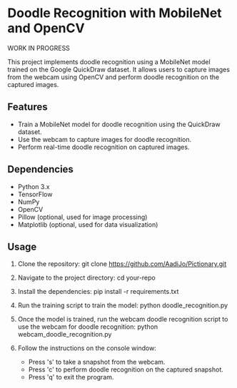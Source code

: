 # Doodle Recognition with MobileNet and OpenCV

WORK IN PROGRESS

This project implements doodle recognition using a MobileNet model trained on the Google QuickDraw dataset. It allows users to capture images from the webcam using OpenCV and perform doodle recognition on the captured images.

## Features

- Train a MobileNet model for doodle recognition using the QuickDraw dataset.
- Use the webcam to capture images for doodle recognition.
- Perform real-time doodle recognition on captured images.

## Dependencies

- Python 3.x
- TensorFlow
- NumPy
- OpenCV
- Pillow (optional, used for image processing)
- Matplotlib (optional, used for data visualization)

## Usage

1. Clone the repository:
git clone https://github.com/AadiJo/Pictionary.git

2. Navigate to the project directory:
cd your-repo

3. Install the dependencies:
pip install -r requirements.txt

4. Run the training script to train the model:
python doodle_recognition.py


5. Once the model is trained, run the webcam doodle recognition script to use the webcam for doodle recognition:
python webcam_doodle_recognition.py

6. Follow the instructions on the console window:
   - Press 's' to take a snapshot from the webcam.
   - Press 'c' to perform doodle recognition on the captured snapshot.
   - Press 'q' to exit the program.
